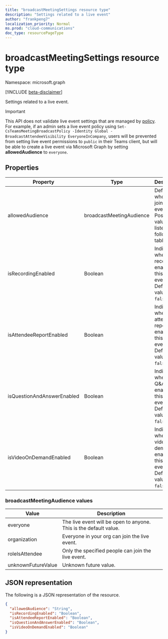 ```yaml
---
title: "broadcastMeetingSettings resource type"
description: "Settings related to a live event"
author: "frankpeng7"
localization_priority: Normal
ms.prod: "cloud-communications"
doc_type: resourcePageType
---
```


# broadcastMeetingSettings resource type

Namespace: microsoft.graph

[!INCLUDE [beta-disclaimer](../../includes/beta-disclaimer.md)]

Settings related to a live event.

> [!IMPORTANT]
> This API does not validate live event settings that are managed by [policy](/microsoftteams/teams-live-events/set-teams-live-events-policies-using-powershell).
> For example, if an admin sets a live event policy using `Set-CsTeamsMeetingBroadcastPolicy -Identity Global -BroadcastAttendeeVisibility EveryoneInCompany`, 
> users will be prevented from setting live event permissions to `public` in their Teams client, but will be able to create a live event via Microsoft Graph
> by setting **allowedAudience** to `everyone`. 

## Properties

| Property                   | Type                     | Description                                                                     |
| -------------------------- | ------------------------ | ------------------------------------------------------------------------------- |
| allowedAudience            | broadcastMeetingAudience | Defines who can join the live event. Possible values are listed in the following table. |
| isRecordingEnabled         | Boolean                  | Indicates whether recording is enabled for this live event. Default value is `false`.          |
| isAttendeeReportEnabled    | Boolean                  | Indicates whether attendee report is enabled for this live event. Default value is `false`.    |
| isQuestionAndAnswerEnabled | Boolean                  | Indicates whether Q&A is enabled for this live event. Default value is `false`.                |
| isVideoOnDemandEnabled     | Boolean                  | Indicates whether video on demand is enabled for this live event. Default value is `false`.    |

### broadcastMeetingAudience values

| Value              | Description                                                       |
| ------------------ | ----------------------------------------------------------------- |
| everyone           | The live event will be open to anyone. This is the default value. |
| organization       | Everyone in your org can join the live event.                     |
| roleIsAttendee     | Only the specified people can join the live event.                |
| unknownFutureValue | Unknown future value.                                             |

## JSON representation

The following is a JSON representation of the resource.

<!-- {
  "blockType": "resource",
  "optionalProperties": [],
  "@odata.type": "microsoft.graph.broadcastSettings"
}-->
```json
{
  "allowedAudience": "String",
  "isRecordingEnabled": "Boolean",
  "isAttendeeReportEnabled": "Boolean",
  "isQuestionAndAnswerEnabled": "Boolean",
  "isVideoOnDemandEnabled": "Boolean"
}
```

<!-- uuid: 8fcb5dbc-d5aa-4681-8e31-b001d5168d79
2015-10-25 14:57:30 UTC -->
<!--
{
  "type": "#page.annotation",
  "description": "broadcastSettings resource",
  "keywords": "",
  "section": "documentation",
  "tocPath": "",
  "suppressions": []
}
-->
